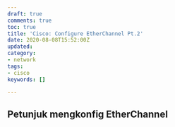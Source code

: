 ```yaml
---
draft: true
comments: true
toc: true
title: 'Cisco: Configure EtherChannel Pt.2'
date: 2020-08-08T15:52:00Z
updated: 
category:
- network
tags:
- cisco
keywords: []

---
```

## Petunjuk mengkonfig EtherChannel